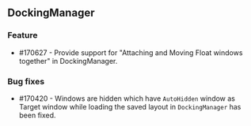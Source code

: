 ## DockingManager

### Feature

* \#170627 - Provide support for "Attaching and Moving Float windows together" in DockingManager.

### Bug fixes

* \#170420 - Windows are hidden which have `AutoHidden` window as Target window while loading the saved layout in `DockingManager` has been fixed.
